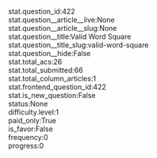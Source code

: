 stat.question_id:422  
stat.question__article__live:None  
stat.question__article__slug:None  
stat.question__title:Valid Word Square  
stat.question__title_slug:valid-word-square  
stat.question__hide:False  
stat.total_acs:26  
stat.total_submitted:66  
stat.total_column_articles:1  
stat.frontend_question_id:422  
stat.is_new_question:False  
status:None  
difficulty.level:1  
paid_only:True  
is_favor:False  
frequency:0  
progress:0  
